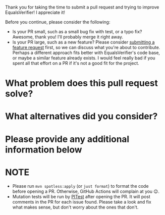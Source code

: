 Thank you for taking the time to submit a pull request and trying to improve EqualsVerifier! I appreciate it!

Before you continue, please consider the following:

- Is your PR small, such as a small bug fix with test, or a typo fix? Awesome, thank you! I'll probably merge it right away.
- Is your PR large, such as a new feature? Please consider [submitting a feature request](https://github.com/jqno/equalsverifier/issues/new) first, so we can discuss what you're about to contribute. Perhaps a different approach fits better with EqualsVerifier's code base, or maybe a similar feature already exists. I would feel really bad if you spent all that effort on a PR if it's not a good fit for the project.

# What problem does this pull request solve?

# What alternatives did you consider?

# Please provide any additional information below

# NOTE

- Please run `mvn spotless:apply` (or `just format`) to format the code before opening a PR. Otherwise, GitHub Actions will complain at you 😉.
- Mutation tests will be run by [PITest](https://pitest.org/) after opening the PR. It will post comments in the PR for each issue found. Please take a look and fix what makes sense, but don't worry about the ones that don't.
